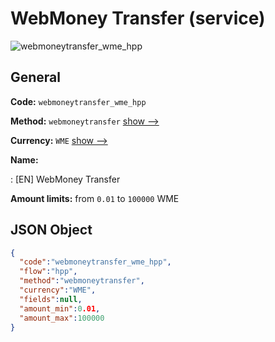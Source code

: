 
# WebMoney Transfer (service) 
![webmoneytransfer_wme_hpp](https://static.openfintech.io/payment_methods/webmoneytransfer_wme_hpp/logo.svg?w=400&c=v0.59.26#w200)  

## General 
 
**Code:** `webmoneytransfer_wme_hpp` 
 
**Method:** `webmoneytransfer` 
 [show -->](/payment-methods/webmoneytransfer/) 
 
**Currency:** `WME` [show -->](/currencies/WME/) 
 
**Name:** 
 
:	[EN] WebMoney Transfer 
 
**Amount limits:** from `0.01` to `100000` WME 

## JSON Object 

```json
{
  "code":"webmoneytransfer_wme_hpp",
  "flow":"hpp",
  "method":"webmoneytransfer",
  "currency":"WME",
  "fields":null,
  "amount_min":0.01,
  "amount_max":100000
}
```  
